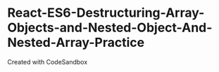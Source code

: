 # React-ES6-Destructuring-Array-Objects-and-Nested-Object-And-Nested-Array-Practice
Created with CodeSandbox

